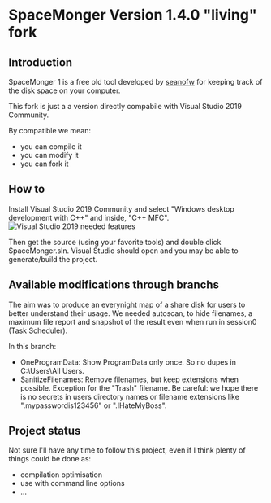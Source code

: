 # SpaceMonger Version 1.4.0 "living" fork

## Introduction

SpaceMonger 1 is a free old tool developed by [seanofw](https://github.com/seanofw) for keeping track of the disk space on your computer.

This fork is just a a version directly compabile with Visual Studio 2019 Community.

By compatible we mean:
* you can compile it
* you can modify it
* you can fork it

## How to

Install Visual Studio 2019 Community and select "Windows desktop development with C++" and inside, "C++ MFC".
![Visual Studio 2019 needed features](VS2019ModifyScreen.png?raw=true "Visual Studio 2019 needed features")

Then get the source (using your favorite tools) and double click SpaceMonger.sln. Visual Studio should open and you may be able to generate/build the project.

## Available modifications through branchs

The aim was to produce an everynight map of a share disk for users to better understand their usage. We needed autoscan, to hide filenames, a maximum file report and snapshot of the result even when run in session0 (Task Scheduler).

In this branch:
* OneProgramData: Show ProgramData only once. So no dupes in C:\Users\All Users\.
* SanitizeFilenames: Remove filenames, but keep extensions when possible. Exception for the "Trash" filename. Be careful: we hope there is no secrets in users directory names or filename extensions like ".mypasswordis123456" or ".IHateMyBoss".

## Project status

Not sure I'll have any time to follow this project, even if I think plenty of things could be done as:
* compilation optimisation
* use with command line options
* ...
